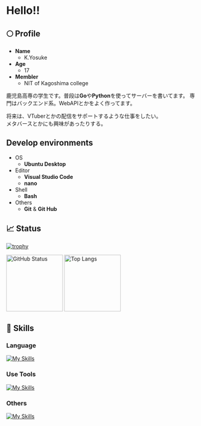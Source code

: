 
# Hello!!

## 🌕 Profile
* **Name**
  * K.Yosuke
* **Age**
  * 17
* **Membler**
  * NIT of Kagoshima college

 鹿児島高専の学生です。普段は**Go**や**Python**を使ってサーバーを書いてます。
 専門はバックエンド系。WebAPIとかをよく作ってます。

 将来は、VTuberとかの配信をサポートするような仕事をしたい。<br>
 メタバースとかにも興味があったりする。

## Develop environments

* OS
  * **Ubuntu Desktop**
* Editor
  * **Visual Studio Code**
  * **nano**
* Shell
  * **Bash**
* Others
  * **Git** & **Git Hub**


 ## 📈 Status
[![trophy](https://github-profile-trophy.vercel.app/?username=aqyuki&theme=onedark&no-frame=true)](https://github.com/ryo-ma/github-profile-trophy)

<p>
  <img alt="GitHub Status" height="150px" src="https://github-readme-stats.vercel.app/api?username=aqyuki&show_icons=true&theme=dark">
  <img alt="Top Langs" height="150px" src="https://github-readme-stats.vercel.app/api/top-langs/?username=aqyuki&layout=compact&theme=dark">
</p>

## 🌱 Skills

### Language

[![My Skills](https://skillicons.dev/icons?i=html,css,js,ts,python,go&theme=dark)](https://skillicons.dev)

### Use Tools

[![My Skills](https://skillicons.dev/icons?i=git,github,vscode,bash,linux&theme=dark)](https://skillicons.dev)

### Others

[![My Skills](https://skillicons.dev/icons?i=mysql,sqlite,react,flask,django&theme=dark)](https://skillicons.dev)